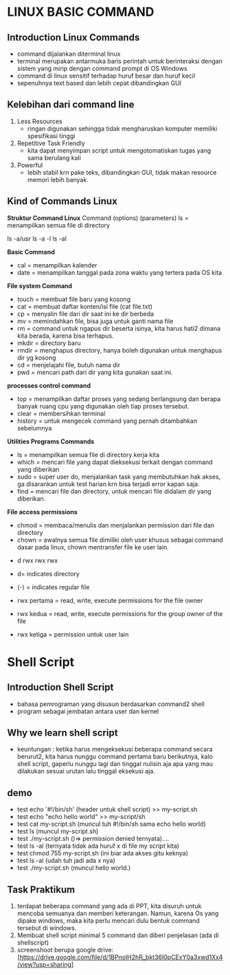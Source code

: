 # LINUX BASIC COMMAND

## Introduction Linux Commands
- command dijalankan diterminal linux
- terminal merupakan antarmuka baris perintah untuk berinteraksi dengan sistem yang mirip dengan command prompt di OS Windows
- command di linux sensitif terhadap huruf besar dan huruf kecil 
- sepenuhnya text based dan lebih cepat dibandingkan GUI

## Kelebihan dari command line
1. Less Resources
    - ringan digunakan sehingga tidak mengharuskan komputer memiliki spesifikasi tinggi
2. Repetitive Task Friendly
    - kita dapat menyimpan script untuk mengotomatiskan tugas yang sama berulang kali
3. Powerful
    - lebih stabil krn pake teks, dibandingkan GUI, tidak makan resource memori lebih banyak.

## Kind of Commands Linux

**Struktur Command Linux**
Command (options) (parameters)
ls = menampilkan semua file di directory

ls -a/usr
ls -a -l 
ls -al 

**Basic Command**
- cal = menampilkan kalender
- date = menampilkan tanggal pada zona waktu yang tertera pada OS kita

**File system Command**
- touch = membuat file baru yang kosong
- cat   = membuat daftar konten/isi file (cat file.txt)
- cp    = menyalin file dari dir saat ini ke dir berbeda
- mv    = memindahkan file, bisa juga untuk ganti nama file
- rm    = command untuk ngapus dir beserta isinya, kita harus hati2 dimana kita berada, karena bisa terhapus.
- mkdir = directory baru
- rmdir = menghapus directory, hanya boleh digunakan untuk menghapus dir yg kosong
- cd    =  menjelajahi file, butuh nama dir
- pwd   = mencari path dari dir yang kita gunakan saat ini. 

**processes control command**
- top       = menampilkan daftar proses yang sedang berlangsung dan berapa banyak ruang cpu yang digunakan oleh tiap proses tersebut.
- clear     = membersihkan terminal
- history   = untuk mengecek command yang pernah ditambahkan sebelumnya

**Utilities Programs Commands**
- ls    = menampilkan semua file di directory kerja kita
- which = mencari file yang dapat dieksekusi terkait dengan command yang diberikan
- sudo  = super user do, menjalankan task yang membutuhkan hak akses, ga disarankan untuk test harian krn bisa terjadi error kapan saja.
- find  = mencari file dan directory, untuk mencari file didalam dir yang diberikan.

**File access permissions**
- chmod = membaca/menulis dan menjalankan permission dari file dan directory
- chown = awalnya semua file dimiliki oleh user khusus sebagai command dasar pada linux, chown mentransfer file ke user lain. 

* d rwx rwx rwx
* d= indicates directory
* (-) = indicates regular file

* rwx pertama = read, write, execute permissions for the file owner
* rwx kedua = read, write, execute permissions for the group owner of the file
* rwx ketiga = permission untuk user lain


# Shell Script

## Introduction Shell Script
- bahasa pemrograman yang disusun berdasarkan command2 shell
- program sebagai jembatan antara user dan kernel


## Why we learn shell script
- keuntungan : ketika harus mengeksekusi beberapa command secara berurut2, kita harus nunggu command pertama baru berikutnya, kalo shell script, gaperlu nunggu lagi dan tinggal nulisin aja apa yang mau dilakukan sesuai urutan lalu tinggal eksekusi aja.

## demo
- test echo '#!/bin/sh' (header untuk shell script) >> my-script.sh
- test echo "echo hello world" >> my-script/sh
- test cat my-script.sh (muncul tuh #!/bin/sh sama echo hello world)
- test ls (muncul my-script.sh)
- test ./my-script.sh  ()=> permission denied ternyata)....
- test ls -al (ternyata tidak ada huruf x di file my script kita)
- test chmod 755 my-script.sh (ini biar ada akses gitu keknya)
- test ls -al (udah tuh jadi ada x nya)
- test ./my-script.sh (muncul hello world.)

## Task Praktikum
1. terdapat beberapa command yang ada di PPT, kita disuruh untuk mencoba semuanya dan memberi keterangan. Namun, karena Os yang dipake windows, maka kita perlu mencari dulu bentuk command tersebut di windows. 
2. Membuat shell script minimal 5 command dan diberi penjelasan (ada di shellscript)
3. screenshoot berupa google drive: [https://drive.google.com/file/d/1BPnolH2hR_bkt36I0pCExY0a3xwd1Xx4/view?usp=sharing]